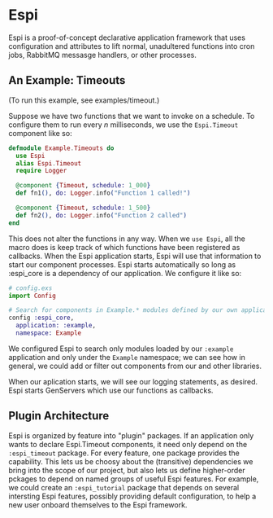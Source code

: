 # Espi

Espi is a proof-of-concept declarative application framework that uses configuration and attributes to lift normal, unadultered functions into cron jobs, RabbitMQ messasge handlers, or other processes.

## An Example: Timeouts 

(To run this example, see examples/timeout.)

Suppose we have two functions that we want to invoke on a schedule. To configure them to run every _n_ milliseconds, we use the `Espi.Timeout` component like so:

```elixir
defmodule Example.Timeouts do
  use Espi
  alias Espi.Timeout
  require Logger

  @component {Timeout, schedule: 1_000}
  def fn1(), do: Logger.info("Function 1 called!")

  @component {Timeout, schedule: 1_500}
  def fn2(), do: Logger.info("Function 2 called")
end
```

This does not alter the functions in any way. When we `use Espi`, all the macro does is keep track of which functions have been registered as callbacks. When the Espi application starts, Espi will use that information to start our component processes. Espi starts automatically so long as :espi_core is a dependency of our application. We configure it like so:

```elixir
# config.exs
import Config

# Search for components in Example.* modules defined by our own application
config :espi_core,
  application: :example,
  namespace: Example
```

We configured Espi to search only modules loaded by our `:example` application and only under the `Example` namespace; we can see how in general, we could add or filter out components from our and other libraries. 

When our aplication starts, we will see our logging statements, as desired. Espi starts GenServers which use our functions as callbacks.

## Plugin Architecture

Espi is organized by feature into "plugin" packages. If an application only wants to declare Espi.Timeout components, it need only depend on the `:espi_timeout` package. For every feature, one package provides the capability. This lets us be choosy about the (transitive) dependencies we bring into the scope of our project, but also lets us define higher-order pckages to depend on named groups of useful Espi features. For example, we could create an `:espi_tutorial` package that depends on several intersting Espi features, possibly providing default configuration, to help a new user onboard themselves to the Espi framework.
